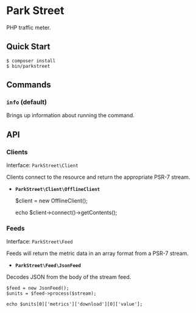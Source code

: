 Park Street
===========

PHP traffic meter.


Quick Start
-----------

    $ composer install
    $ bin/parkstreet


Commands
--------

### `info` (default) ###

Brings up information about running the command.


API
---

### Clients ###

Interface: `ParkStreet\Client`

Clients connect to the resource and return the appropriate PSR-7 stream.

 * __`ParkStreet\Client\OfflineClient`__


      $client = new OfflineClient();

      echo $client->connect()->getContents();


### Feeds ###

Interface: `ParkStreet\Feed`

Feeds will return the metric data in an array format from a PSR-7 stream.

 * __`ParkStreet\Feed\JsonFeed`__

  Decodes JSON from the body of the stream feed.


    $feed = new JsonFeed();
    $units = $feed->process($stream);

    echo $units[0]['metrics']['download'][0]['value'];
